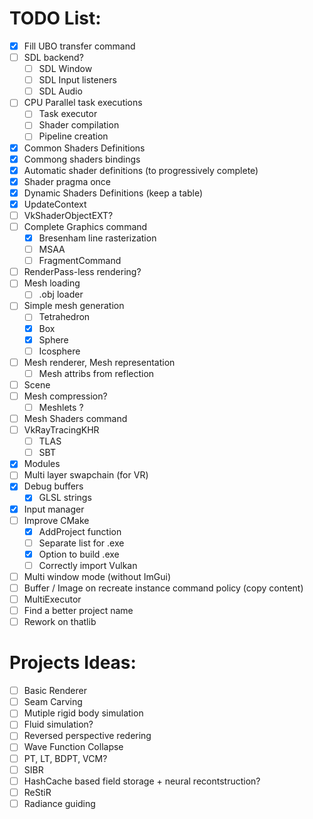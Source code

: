 # TODO List:
- [x] Fill UBO transfer command
- [ ] SDL backend?
	- [ ] SDL Window
	- [ ] SDL Input listeners
	- [ ] SDL Audio
- [ ] CPU Parallel task executions
	- [ ] Task executor
	- [ ] Shader compilation
	- [ ] Pipeline creation
- [x] Common Shaders Definitions
- [x] Commong shaders bindings
- [x] Automatic shader definitions (to progressively complete)
- [x] Shader pragma once
- [x] Dynamic Shaders Definitions (keep a table)
- [x] UpdateContext
- [ ] VkShaderObjectEXT? 
- [ ] Complete Graphics command
    - [x] Bresenham line rasterization
    - [ ] MSAA
    - [ ] FragmentCommand
- [ ] RenderPass-less rendering? 
- [ ] Mesh loading
	- [ ] .obj loader
- [ ] Simple mesh generation
	- [ ] Tetrahedron
	- [x] Box
	- [x] Sphere
	- [ ] Icosphere
- [ ] Mesh renderer, Mesh representation
	- [ ] Mesh attribs from reflection
- [ ] Scene
- [ ] Mesh compression?
	- [ ] Meshlets ? 
- [ ] Mesh Shaders command
- [ ] VkRayTracingKHR
	- [ ] TLAS
	- [ ] SBT
- [x] Modules
- [ ] Multi layer swapchain (for VR)
- [x] Debug buffers
	- [x] GLSL strings
- [x] Input manager
- [ ] Improve CMake
	- [x] AddProject function
	- [ ] Separate list for .exe
	- [x] Option to build .exe
	- [ ] Correctly import Vulkan
- [ ] Multi window mode (without ImGui)
- [ ] Buffer / Image on recreate instance command policy (copy content)
- [ ] MultiExecutor
- [ ] Find a better project name
- [ ] Rework on thatlib

# Projects Ideas:
- [ ] Basic Renderer
- [ ] Seam Carving
- [ ] Mutiple rigid body simulation
- [ ] Fluid simulation? 
- [ ] Reversed perspective redering
- [ ] Wave Function Collapse
- [ ] PT, LT, BDPT, VCM?
- [ ] SIBR
- [ ] HashCache based field storage + neural recontstruction?
- [ ] ReStiR
- [ ] Radiance guiding
